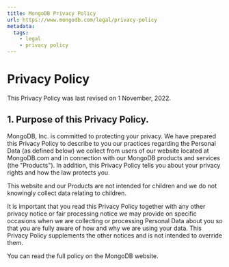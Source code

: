 ```yaml
---
title: MongoDB Privacy Policy
url: https://www.mongodb.com/legal/privacy-policy
metadata:
  tags:
    - legal
    - privacy policy
---
```


# Privacy Policy

This Privacy Policy was last revised on 1 November, 2022.

## 1. Purpose of this Privacy Policy.

MongoDB, Inc. is committed to protecting your privacy. We have prepared this Privacy Policy to describe to you our practices regarding the Personal Data (as defined below) we collect from users of our website located at MongoDB.com and in connection with our MongoDB products and services (the "Products"). In addition, this Privacy Policy tells you about your privacy rights and how the law protects you.

This website and our Products are not intended for children and we do not knowingly collect data relating to children.

It is important that you read this Privacy Policy together with any other privacy notice or fair processing notice we may provide on specific occasions when we are collecting or processing Personal Data about you so that you are fully aware of how and why we are using your data. This Privacy Policy supplements the other notices and is not intended to override them.

You can read the full policy on the MongoDB website.
